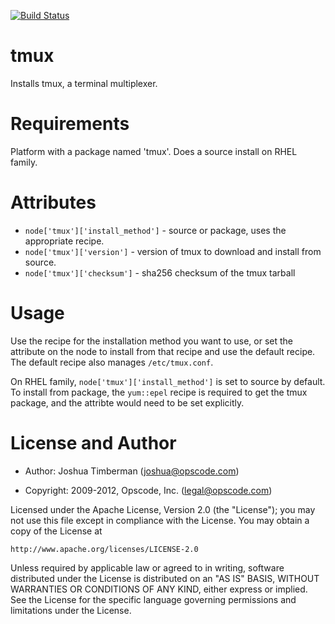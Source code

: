 [![Build Status](https://secure.travis-ci.org/opscode-cookbooks/tmux.png?branch=master)](http://travis-ci.org/opscode-cookbooks/tmux)

tmux
====

Installs tmux, a terminal multiplexer.

Requirements
============

Platform with a package named 'tmux'. Does a source install on RHEL
family.

Attributes
==========

* `node['tmux']['install_method']` - source or package, uses the
  appropriate recipe.
* `node['tmux']['version']` - version of tmux to download and install
  from source.
* `node['tmux']['checksum']` - sha256 checksum of the tmux tarball

Usage
=====

Use the recipe for the installation method you want to use, or set the
attribute on the node to install from that recipe and use the default
recipe. The default recipe also manages `/etc/tmux.conf`.

On RHEL family, `node['tmux']['install_method']` is set to source by
default. To install from package, the `yum::epel` recipe is required
to get the tmux package, and the attribte would need to be set
explicitly.

License and Author
==================

- Author: Joshua Timberman (<joshua@opscode.com>)

- Copyright: 2009-2012, Opscode, Inc. (<legal@opscode.com>)

Licensed under the Apache License, Version 2.0 (the "License");
you may not use this file except in compliance with the License.
You may obtain a copy of the License at

    http://www.apache.org/licenses/LICENSE-2.0

Unless required by applicable law or agreed to in writing, software
distributed under the License is distributed on an "AS IS" BASIS,
WITHOUT WARRANTIES OR CONDITIONS OF ANY KIND, either express or implied.
See the License for the specific language governing permissions and
limitations under the License.
